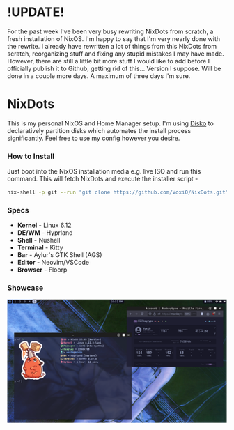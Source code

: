 # !UPDATE!
For the past week I've been very busy rewriting NixDots from scratch, a fresh installation of NixOS. I'm happy to say that I'm very nearly done with the rewrite. I already have rewritten a lot of things from this NixDots from scratch, reorganizing stuff and fixing any stupid mistakes I may have made. However, there are still a little bit more stuff I would like to add before I officially publish it to Github, getting rid of this... Version I suppose. Will be done in a couple more days. A maximum of three days I'm sure.

# NixDots
This is my personal NixOS and Home Manager setup. I'm using [Disko](https://github.com/nix-community/disko) to declaratively partition disks which automates the install process significantly. Feel free to use my config however you desire.
### How to Install
Just boot into the NixOS installation media e.g. live ISO and run this command. This will fetch NixDots and execute the installer script -
``` sh
nix-shell -p git --run "git clone https://github.com/Voxi0/NixDots.git" && cd NixDots && nix-shell ./install.nix
```
### Specs
- **Kernel** - Linux 6.12
- **DE/WM** - Hyprland
- **Shell** - Nushell
- **Terminal** - Kitty
- **Bar** - Aylur's GTK Shell (AGS)
- **Editor** - Neovim/VSCode
- **Browser** - Floorp
### Showcase
![Desktop](./assets/desktop.png "Neo Host")

